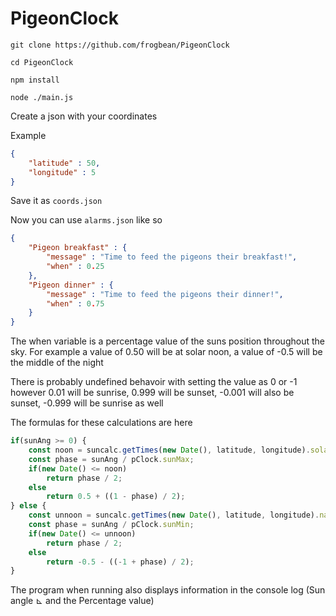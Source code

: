 # PigeonClock

`git clone https://github.com/frogbean/PigeonClock`

`cd PigeonClock`

`npm install`

`node ./main.js`

Create a json with your coordinates

Example 

```json
{
    "latitude" : 50,
    "longitude" : 5
}
```

Save it as `coords.json`

Now you can use `alarms.json` like so

```json
{
    "Pigeon breakfast" : {
        "message" : "Time to feed the pigeons their breakfast!",
        "when" : 0.25
    },
    "Pigeon dinner" : {
        "message" : "Time to feed the pigeons their dinner!",
        "when" : 0.75
    }
}
```
The when variable is a percentage value of the suns position throughout the sky. For example a value of 0.50 will be at solar noon, a value of -0.5 will be the middle of the night

There is probably undefined behavoir with setting the value as 0 or -1 however 0.01 will be sunrise, 0.999 will be sunset, -0.001 will also be sunset, -0.999 will be sunrise as well

The formulas for these calculations are here

```js
if(sunAng >= 0) {
    const noon = suncalc.getTimes(new Date(), latitude, longitude).solarNoon;
    const phase = sunAng / pClock.sunMax;
    if(new Date() <= noon)
        return phase / 2;
    else 
        return 0.5 + ((1 - phase) / 2);
} else {
    const unnoon = suncalc.getTimes(new Date(), latitude, longitude).nadir;
    const phase = sunAng / pClock.sunMin;
    if(new Date() <= unnoon)
        return phase / 2;
    else 
        return -0.5 - ((-1 + phase) / 2);
}
```

The program when running also displays information in the console log (Sun angle ⊾ and the Percentage value)